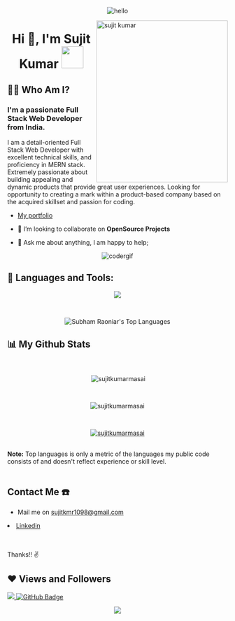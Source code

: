 <p align="center"> <img src="https://raw.githubusercontent.com/Vrindagupta6828/Vrindagupta6828/master/assest/hello.gif" alt="hello" /> </p>
<p><img align="right" src="https://www.mygo.ge/uploads/blog/1584023795.jpg" alt="sujit kumar" width="300px" height="370px" /></p>
<h1 align="center">Hi 👋, I'm Sujit Kumar  <img src="https://camo.githubusercontent.com/63371d36886ee658f5a97401f393e1ab1684b2fd3de674b8f5efc7d410b2a3d0/68747470733a2f2f6d656469612e67697068792e636f6d2f6d656469612f57556c706c634d704f43456d5447427442572f67697068792e676966" width="50px"</h1>

##  🙋‍♂️ Who Am I?
<h3 >I'm a passionate Full Stack Web Developer from India.</h3>
<p>I am a detail-oriented Full Stack Web Developer with excellent technical skills, and proficiency in MERN stack. Extremely passionate about building appealing and dynamic products that provide great user experiences. Looking for opportunity to creating a mark within a product-based company based on the acquired skillset and passion for coding.</p>

 -  <a href="https://sujit-kumar-portfolio.vercel.app/">My portfolio</a> 
<!-- - 🌱 I’m currently learning various new technologies. -->
 
- 👯 I’m looking to collaborate on **OpenSource Projects**
<!-- - 🌱 I’m currently learning various new technologies. -->

<!--  - 📫 How to reach me **sujitkmr1098@gmail.com** -->
- 💬 Ask me about anything, I am happy to help;


 <p  align="center"> <img src="https://raw.githubusercontent.com/vrindagupta6828/vrindagupta6828/master/assest/coder.gif" alt="codergif"/> </p>







## 🚀 Languages and Tools:

<!-- <p align="left"> 
<img src="https://img.icons8.com/color/48/000000/html-5.png"/>  
    <img src="https://img.icons8.com/color/48/000000/css3.png"/>
   <img src="https://img.icons8.com/color/48/000000/javascript.png"/>
    <img src="https://img.icons8.com/color/48/000000/react-native.png"/> 
    <img src="https://img.icons8.com/color/48/000000/redux.png"/>
     <img src="https://img.icons8.com/color/48/000000/nodejs.png"/>
    <img src="https://raw.githubusercontent.com/devicons/devicon/master/icons/mongodb/mongodb-original-wordmark.svg" alt="mongodb" width="48" height="48"/>
     <img src="https://raw.githubusercontent.com/devicons/devicon/master/icons/express/express-original-wordmark.svg" alt="express" width="40" height="40"/> 
  <img src="https://www.vectorlogo.zone/logos/getpostman/getpostman-icon.svg" alt="postman" width="45" height="45"/> 
   <img src="https://img.icons8.com/color/48/000000/git.png"/> 
  
</p> -->
 <p align="center" >
  <img  src="https://user-images.githubusercontent.com/82999542/132934744-131c1891-4a4f-4e88-a64a-36720ad7470b.png">
  </p>

<!-- [![React Badge](https://img.shields.io/badge/-React-61DBFB?style=for-the-badge&labelColor=black&logo=react&logoColor=61DBFB)](#)  [![Javascript Badge](https://img.shields.io/badge/-Javascript-F0DB4F?style=for-the-badge&labelColor=black&logo=javascript&logoColor=F0DB4F)](#) [![Typescript Badge](https://img.shields.io/badge/-Typescript-007acc?style=for-the-badge&labelColor=black&logo=typescript&logoColor=007acc)](#) [![Nodejs Badge](https://img.shields.io/badge/-Nodejs-3C873A?style=for-the-badge&labelColor=black&logo=node.js&logoColor=3C873A)](#) [![GraphQL Badge](https://img.shields.io/badge/-GraphQl-e535ab?style=for-the-badge&labelColor=black&logo=node.js&logoColor=e535ab)](#) -->
<br/>
<p align="center"><img alt="Subham Raoniar's Top Languages" src="https://github-readme-stats.vercel.app/api/top-langs/?username=abhijeet9242&langs_count=8&count_private=true&layout=compact&theme=react&hide_border=true&bg_color=0D1117" />
       
</p>
 

## 📊 My Github Stats

  <br/>
  <p align="center">&nbsp;<img align="center" src="https://github-readme-stats.vercel.app/api?username=sujitkumarmasai&show_icons=true&locale=en&theme=highcontrast" alt="sujitkumarmasai" /></p>
<br>
<p align="center"><img align="center" src="https://github-readme-streak-stats.herokuapp.com/?user=sujitkumarmasai&&theme=highcontrast" alt="sujitkumarmasai" /></p>

<br/>
  
  <p align="center" > <a href="https://github.com/ryo-ma/github-profile-trophy"><img src="https://github-profile-trophy.vercel.app/?username=sujitkumarmasai" alt="sujitkumarmasai" /></a> </p>

<br/>
  <b>Note:</b> Top languages is only a metric of the languages my public code consists of and doesn't reflect experience or skill level.

<br/>
<br/>


## Contact Me ☎️
<p align="left">
 

 * Mail me on sujitkmr1098@gmail.com

</p>
 
 <li align="left">
    <a href="https://www.linkedin.com/in/sujit-kumar-dev/">Linkedin</a>
 </li>
 
 <br/>
 <br/>
 
    
 Thanks!! ✌️
 
 ## ❤ Views and Followers
<a href="https://github.com/Meghna-DAS/github-profile-views-counter">
    <img src="https://komarev.com/ghpvc/?username=sujitkumarmasai">
</a>
<a href="https://github.com/sujitkumarmasai?tab=followers"><img src="https://img.shields.io/github/followers/sujitkumarmasai?label=Followers&style=social" alt="GitHub Badge"></a>
 
 <p align="center">
  <img  src="https://raw.githubusercontent.com/Trilokia/Trilokia/379277808c61ef204768a61bbc5d25bc7798ccf1/bottom_header.svg">
 </p>
